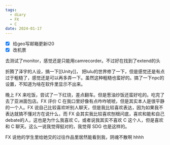 ```yaml
---
tags:
  - diary
  - FX
  - C
date: 2024-01-17
---
```

- [x] 给geo写邮箱更新I20
- [x] 改机票

去测试了monitor，感觉还是只能用camrecorder。不过好在找到了extend的头

折腾了泽宇的人设，搞一下[[Unity]]， 把lulu的世界修了一下，但是感觉还是有点过于粗糙了，感觉还是可以再多弄一下。虽然这种粗糙也蛮好的。搞了一下npc的设置，不知道为啥在软件里显示不出来。

晚上 FX 来吃饭，尝试了一下红烧，差点翻车。但是葱油炒饭还蛮好吃的。吃完了去了亚洲面包店。FX 评价 C 在我口里好像有点咋咋唬唬，但是其实本人是很平静的一个人。FX 说自己比较喜欢听别人聊天，但是我比较喜欢表达，因为如果我不表达就搞不懂对方在说什么，而 FX 会其实我比较喜欢刨根问底，喜欢和能和自己debate的人，这也是为什么我喜欢 C，或者说我其实不喜欢 C 这个人，但是喜欢和 C 聊天。这么一说我觉得挺对的，我觉得 SDG 也是这样的。

FX 说他的学生里给她交的过往作品里居然能看到我，阴魂不散啊 hhhh

